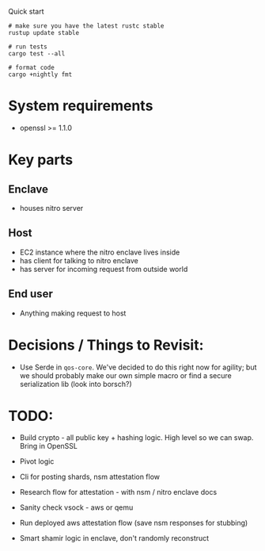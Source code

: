 Quick start

```
# make sure you have the latest rustc stable
rustup update stable

# run tests
cargo test --all

# format code
cargo +nightly fmt
```

# System requirements

- openssl >= 1.1.0

# Key parts

## Enclave

- houses nitro server

## Host

- EC2 instance where the nitro enclave lives inside
- has client for talking to nitro enclave
- has server for incoming request from outside world

## End user

- Anything making request to host

# Decisions / Things to Revisit:

- Use Serde in `qos-core`. We've decided to do this right now for agility; but we should probably make our own simple macro or find a secure serialization lib (look into borsch?)

# TODO:

- Build crypto  - all public key + hashing logic. High level so we can swap. Bring in OpenSSL
- Pivot logic
- Cli for posting shards, nsm attestation flow
- Research flow for attestation - with nsm / nitro enclave docs

- Sanity check vsock - aws or qemu
- Run deployed aws attestation flow (save nsm responses for stubbing)
- Smart shamir logic in enclave, don't randomly reconstruct